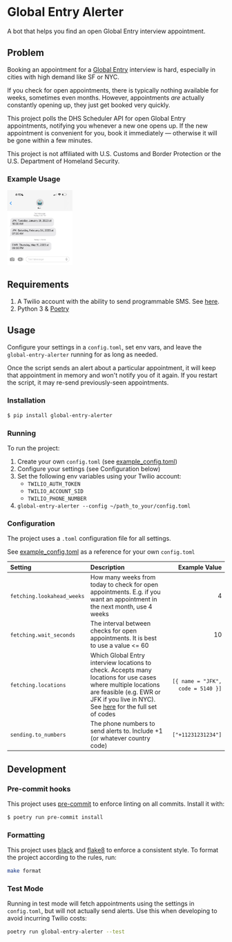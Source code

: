 # Global Entry Alerter
A bot that helps you find an open Global Entry interview appointment.

## Problem
Booking an appointment for a [Global Entry](https://www.cbp.gov/travel/trusted-traveler-programs/global-entry) interview is hard, especially in cities with high demand like SF or NYC. 

If you check for open appointments, there is typically nothing available for weeks, sometimes even months. 
However, appointments _are_ actually constantly opening up, they just get booked very quickly.

This project polls the DHS Scheduler API for open Global Entry appointments, notifying you whenever a new one opens up.
If the new appointment is convenient for you, book it immediately — otherwise it will be gone within a few minutes.

This project is not affiliated with U.S. Customs and Border Protection or the U.S. Department of Homeland Security.


### Example Usage
<img src="https://github.com/grahamplace/global-entry-alerter/blob/main/example.png?raw=true" alt="example of messages sent by bot" width="30%"/>

## Requirements
1. A Twilio account with the ability to send programmable SMS. See [here](https://www.twilio.com/docs/sms/quickstart/python).
2. Python 3 & [Poetry](https://python-poetry.org/docs/)

## Usage
Configure your settings in a `config.toml`, set env vars, and leave the `global-entry-alerter` running for as long as needed.

Once the script sends an alert about a particular appointment, it will keep that appointment in memory and won't notify you of it again. If you restart the script, it may re-send previously-seen appointments.

### Installation
```bash
$ pip install global-entry-alerter
```

### Running
To run the project:
1. Create your own `config.toml` (see [example_config.toml](https://github.com/grahamplace/global-entry-alerter/blob/main/example_config.toml))
2. Configure your settings (see Configuration below)
3. Set the following env variables using your Twilio account:
   - `TWILIO_AUTH_TOKEN`
   - `TWILIO_ACCOUNT_SID`
   - `TWILIO_PHONE_NUMBER`
4. `global-entry-alerter --config ~/path_to_your/config.toml`


### Configuration
The project uses a `.toml` configuration file for all settings.

See [example_config.toml](https://github.com/grahamplace/global-entry-alerter/blob/main/example_config.toml) as a reference for your own `config.toml`

| Setting                  | Description                                                                                                                                                                                                                                                           |                     Example Value |
|:-------------------------|:----------------------------------------------------------------------------------------------------------------------------------------------------------------------------------------------------------------------------------------------------------------------|----------------------------------:|
| `fetching.lookahead_weeks` | How many weeks from today to check for open appointments. E.g. if you want an appointment in the next month, use 4 weeks                                                                                                                                              |                                 4 |
| `fetching.wait_seconds`    | The interval between checks for open appointments. It is best to use a value <= 60                                                                                                                                                                                    |                                10 |
| `fetching.locations`       | Which Global Entry interview locations to check. Accepts many locations for use cases where multiple locations are feasible (e.g. EWR or JFK if you live in NYC). See [here](https://github.com/oliversong/goes-notifier#goes-center-codes) for the full set of codes | `[{ name = "JFK", code = 5140 }]` |
| `sending.to_numbers`       | The phone numbers to send alerts to. Include +1 (or whatever country code)                                                                                                                                                                                            |                  `["+11231231234"]` |


## Development

### Pre-commit hooks
This project uses [pre-commit](https://pre-commit.com) to enforce linting on all commits. Install it with:
```bash
$ poetry run pre-commit install
```

### Formatting
This project uses [black](https://github.com/psf/black) and [flake8](https://flake8.pycqa.org/en/latest/) to enforce a consistent style.
To format the project according to the rules, run:
```bash
make format
```

### Test Mode
Running in test mode will fetch appointments using the settings in `config.toml`, but will not actually send alerts.
Use this when developing to avoid incurring Twilio costs:
```bash
poetry run global-entry-alerter --test 
```

